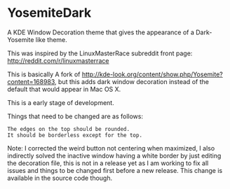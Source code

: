 # YosemiteDark
A KDE Window Decoration theme that gives the appearance of a Dark-Yosemite like theme.

This was inspired by the LinuxMasterRace subreddit front page: http://reddit.com/r/linuxmasterrace

This is basically A fork of http://kde-look.org/content/show.php/Yosemite?content=168983, but this adds dark window decoration instead of the default that would appear in Mac OS X.

This is a early stage of development.

Things that need to be changed are as follows:
  
    The edges on the top should be rounded.
    It should be borderless except for the top.
    
Note:
    I corrected the weird button not centering when maximized, I also indirectly solved the inactive window having a white border by just editing the decoration file, this is not in a release yet as I am working to fix all issues and things to be changed first before a new release.  This change is available in the source code though.

